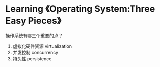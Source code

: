 # Learning 《Operating System:Three Easy Pieces》

操作系统有哪三个重要的点？

1. 虚拟化硬件资源 virtualization
2. 并发控制 concurrency
3. 持久性 persistence